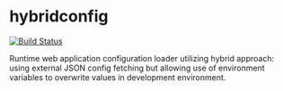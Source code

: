 # hybridconfig

[![Build Status](https://travis-ci.org/MOZGIII/hybridconfig.svg?branch=master)](https://travis-ci.org/MOZGIII/hybridconfig)

Runtime web application configuration loader utilizing hybrid approach: using
external JSON config fetching but allowing use of environment variables to
overwrite values in development environment.
